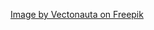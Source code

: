 <a href="https://www.freepik.com/free-psd/isolated-realistic-laptop_28427060.htm#fromView=search&page=1&position=2&uuid=c615ab4d-3072-4485-954c-6792cd055f22">Image by Vectonauta on Freepik</a>